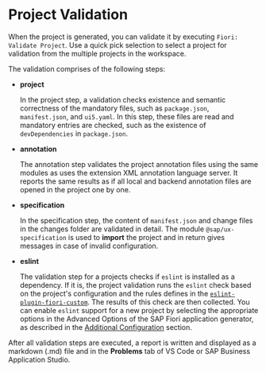 <!-- loio6f3c737aa18c4181b1f0a343755f335e -->

# Project Validation

When the project is generated, you can validate it by executing `Fiori: Validate Project`. Use a quick pick selection to select a project for validation from the multiple projects in the workspace.

The validation comprises of the following steps:

-   **project**

    In the project step, a validation checks existence and semantic correctness of the mandatory files, such as `package.json`, `manifest.json`, and `ui5.yaml`. In this step, these files are read and mandatory entries are checked, such as the existence of `devDependencies` in `package.json`.

-   **annotation**

    The annotation step validates the project annotation files using the same modules as uses the extension XML annotation language server. It reports the same results as if all local and backend annotation files are opened in the project one by one.

-   **specification**

    In the specification step, the content of `manifest.json` and change files in the changes folder are validated in detail. The module `@sap/ux-specification` is used to **import** the project and in return gives messages in case of invalid configuration.

-   **eslint**

    The validation step for a projects checks if `eslint` is installed as a dependency. If it is, the project validation runs the `eslint` check based on the project's configuration and the rules defines in the <code><a href="https://www.npmjs.com/package/eslint-plugin-fiori-custom">eslint-plugin-fiori-custom</a></code>. The results of this check are then collected. You can enable `eslint` support for a new project by selecting the appropriate options in the Advanced Options of the SAP Fiori application generator, as described in the [Additional Configuration](../Generating-an-Application/Additional-Configuration/additional-configuration-9bea64e.md) section.


After all validation steps are executed, a report is written and displayed as a markdown \(.md\) file and in the **Problems** tab of VS Code or SAP Business Application Studio.

